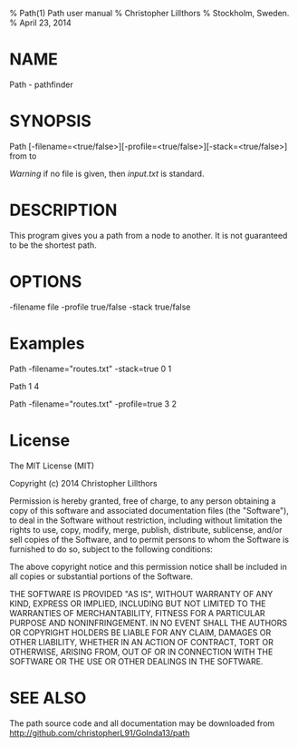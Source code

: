 % Path(1) Path user manual
% Christopher Lillthors
% Stockholm, Sweden.
% April 23, 2014

# NAME
Path - pathfinder

# SYNOPSIS
Path [-filename=<true/false>][-profile=<true/false>][-stack=<true/false>] from to

*Warning* if no file is given, then *input.txt* is standard.

# DESCRIPTION
This program gives you a path from a node to another. It is not guaranteed to be the shortest path.

# OPTIONS
-filename file
-profile true/false
-stack true/false

# Examples
Path -filename="routes.txt" -stack=true 0 1

Path 1 4

Path -filename="routes.txt" -profile=true 3 2

# License
The MIT License (MIT)

Copyright (c) 2014 Christopher Lillthors

Permission is hereby granted, free of charge, to any person obtaining a copy
of this software and associated documentation files (the "Software"), to deal
in the Software without restriction, including without limitation the rights
to use, copy, modify, merge, publish, distribute, sublicense, and/or sell
copies of the Software, and to permit persons to whom the Software is
furnished to do so, subject to the following conditions:

The above copyright notice and this permission notice shall be included in
all copies or substantial portions of the Software.

THE SOFTWARE IS PROVIDED "AS IS", WITHOUT WARRANTY OF ANY KIND, EXPRESS OR
IMPLIED, INCLUDING BUT NOT LIMITED TO THE WARRANTIES OF MERCHANTABILITY,
FITNESS FOR A PARTICULAR PURPOSE AND NONINFRINGEMENT. IN NO EVENT SHALL THE
AUTHORS OR COPYRIGHT HOLDERS BE LIABLE FOR ANY CLAIM, DAMAGES OR OTHER
LIABILITY, WHETHER IN AN ACTION OF CONTRACT, TORT OR OTHERWISE, ARISING FROM,
OUT OF OR IN CONNECTION WITH THE SOFTWARE OR THE USE OR OTHER DEALINGS IN
THE SOFTWARE.

# SEE ALSO
The path source code and all documentation may be downloaded from
<http://github.com/christopherL91/GoInda13/path>
